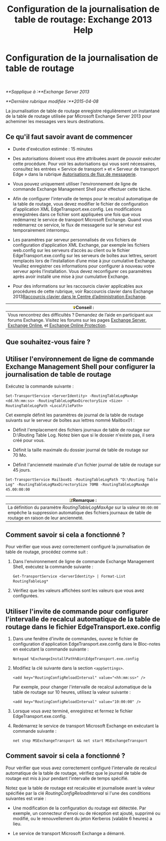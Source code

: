 ﻿---
title: 'Configuration de la journalisation de table de routage: Exchange 2013 Help'
TOCTitle: Configuration de la journalisation de table de routage
ms:assetid: 7184f8f7-4eb8-468a-aafe-b2d72868f820
ms:mtpsurl: https://technet.microsoft.com/fr-fr/library/Bb201696(v=EXCHG.150)
ms:contentKeyID: 50478430
ms.date: 04/24/2018
mtps_version: v=EXCHG.150
ms.translationtype: HT
---

# Configuration de la journalisation de table de routage

 

_**Sapplique à :**Exchange Server 2013_

_**Dernière rubrique modifiée :**2015-04-08_

La journalisation de table de routage enregistre régulièrement un instantané de la table de routage utilisée par Microsoft Exchange Server 2013 pour acheminer les messages vers leurs destinations.

## Ce qu'il faut savoir avant de commencer

  - Durée d'exécution estimée : 15 minutes

  - Des autorisations doivent vous être attribuées avant de pouvoir exécuter cette procédure. Pour voir les autorisations qui vous sont nécessaires, consultez les entrées « Service de transport » et « Serveur de transport Edge » dans la rubrique [Autorisations de flux de messagerie](mail-flow-permissions-exchange-2013-help.md).

  - Vous pouvez uniquement utiliser l'environnement de ligne de commande Exchange Management Shell pour effectuer cette tâche.

  - Afin de configurer l'intervalle de temps pour le recalcul automatique de la table de routage, vous devez modifier le fichier de configuration d'application XML EdgeTransport.exe.config. Les modifications enregistrées dans ce fichier sont appliquées une fois que vous redémarrez le service de transport Microsoft Exchange. Quand vous redémarrez ce service, le flux de messagerie sur le serveur est temporairement interrompu.

  - Les paramètres par serveur personnalisés de vos fichiers de configuration d’application XML Exchange, par exemple les fichiers web.config sur les serveurs d’accès au client ou le fichier EdgeTransport.exe.config sur les serveurs de boîtes aux lettres, seront remplacés lors de l’installation d’une mise à jour cumulative Exchange. Veuillez enregistrer ces informations pour configurer à nouveau votre serveur après l’installation. Vous devez reconfigurer ces paramètres après avoir installé une mise à jour cumulative Exchange.

  - Pour des informations sur les raccourcis clavier applicables aux procédures de cette rubrique, voir Raccourcis clavier dans Exchange 2013[Raccourcis clavier dans le Centre d’administration Exchange](keyboard-shortcuts-in-the-exchange-admin-center-exchange-online-protection-help.md).

<table>
<thead>
<tr class="header">
<th><img src="images/Bb125224.tip(EXCHG.150).gif" title="Conseil" alt="Conseil" />Conseil :</th>
</tr>
</thead>
<tbody>
<tr class="odd">
<td>Vous rencontrez des difficultés ? Demandez de l’aide en participant aux forums Exchange. Visitez les forums sur les pages <a href="https://go.microsoft.com/fwlink/p/?linkid=60612">Exchange Server</a>, <a href="https://go.microsoft.com/fwlink/p/?linkid=267542">Exchange Online</a>, et <a href="https://go.microsoft.com/fwlink/p/?linkid=285351">Exchange Online Protection</a>.</td>
</tr>
</tbody>
</table>


## Que souhaitez-vous faire ?

## Utiliser l'environnement de ligne de commande Exchange Management Shell pour configurer la journalisation de table de routage

Exécutez la commande suivante :

    Set-TransportService <ServerIdentity> -RoutingTableLogMaxAge <dd.hh:mm:ss> -RoutingTableLogMaxDirectorySize <Size>  -RoutingTableLogPath <LocalFilePath>

Cet exemple définit les paramètres de journal de la table de routage suivants sur le serveur de boîtes aux lettres nommé Mailbox01 :

  - Définit l'emplacement des fichiers journaux de table de routage sur D:\\Routing Table Log. Notez bien que si le dossier n'existe pas, il sera créé pour vous.

  - Définit la taille maximale du dossier journal de table de routage sur 70 Mo.

  - Définit l'ancienneté maximale d'un fichier journal de table de routage sur 45 jours.

<!-- end list -->

    Set-TransportService Mailbox01 -RoutingTableLogPath "D:\Routing Table Log" -RoutingTableLogMaxDirectorySize 70MB -RoutingTableLogMaxAge 45.00:00:00

<table>
<thead>
<tr class="header">
<th><img src="images/JJ159664.note(EXCHG.150).gif" title="Remarque" alt="Remarque" />Remarque :</th>
</tr>
</thead>
<tbody>
<tr class="odd">
<td>La définition du paramètre <em>RoutingTableLogMaxAge</em> sur la valeur <code>00:00:00</code> empêche la suppression automatique des fichiers journaux de table de routage en raison de leur ancienneté.</td>
</tr>
</tbody>
</table>


## Comment savoir si cela a fonctionné ?

Pour vérifier que vous avez correctement configuré la journalisation de table de routage, procédez comme suit :

1.  Dans l'environnement de ligne de commande Exchange Management Shell, exécutez la commande suivante :
    
        Get-TransportService <ServerIdentity> | Format-List RoutingTableLog*

2.  Vérifiez que les valeurs affichées sont les valeurs que vous avez configurées.

## Utiliser l'invite de commande pour configurer l'intervalle de recalcul automatique de la table de routage dans le fichier EdgeTransport.exe.config

1.  Dans une fenêtre d'invite de commandes, ouvrez le fichier de configuration d'application EdgeTransport.exe.config dans le Bloc-notes en exécutant la commande suivante :
    
        Notepad %ExchangeInstallPath%Bin\EdgeTransport.exe.config

2.  Modifiez la clé suivante dans la section `<appSettings>`.
    
        <add key="RoutingConfigReloadInterval" value="<hh:mm:ss>" />
    
    Par exemple, pour changer l'intervalle de recalcul automatique de la table de routage sur 10 heures, utilisez la valeur suivante :
    
        <add key="RoutingConfigReloadInterval" value="10:00:00" />

3.  Lorsque vous avez terminé, enregistrez et fermez le fichier EdgeTransport.exe.config.

4.  Redémarrez le service de transport Microsoft Exchange en exécutant la commande suivante :
    
        net stop MSExchangeTransport && net start MSExchangeTransport

## Comment savoir si cela a fonctionné ?

Pour vérifier que vous avez correctement configuré l'intervalle de recalcul automatique de la table de routage, vérifiez que le journal de table de routage est mis à jour pendant l'intervalle de temps spécifié.

Notez que la table de routage est recalculée et journalisée avant la valeur spécifiée par la clé *RoutingConfigReloadInterval* si l'une des conditions suivantes est vraie :

  - Une modification de la configuration du routage est détectée. Par exemple, un connecteur d'envoi ou de réception est ajouté, supprimé ou modifié, ou le renouvellement du jeton Kerberos (valable 6 heures) a lieu.

  - Le service de transport Microsoft Exchange a démarré.

